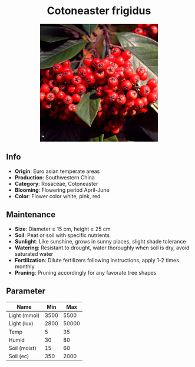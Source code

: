 <h1 align='center'>Cotoneaster frigidus</h1>
<p align="center">
    <img 
        align='center'
        width='320'
        src="../images/cotoneaster frigidus.png" 
        alt='Cotoneaster frigidus' />
</p>

## Info

 - **Origin**: Euro asian temperate areas
 - **Production**: Southwestern China
 - **Category**: Rosaceae, Cotoneaster
 - **Blooming**: Flowering period April-June
 - **Color**: Flower color white, pink, red

## Maintenance

 - **Size**: Diameter ≥ 15 cm, height ≥ 25 cm
 - **Soil**: Peat or soil with specific nutrients
 - **Sunlight**: Like sunshine, grows in sunny places, slight shade tolerance
 - **Watering**: Resistant to drought, water thoroughly when soil is dry, avoid saturated water
 - **Fertilization**: Dilute fertilizers following instructions, apply 1-2 times monthly
 - **Pruning**: Pruning accordingly for any favorate tree shapes

## Parameter

| Name         | Min  | Max   |
|--------------|------|-------|
| Light (mmol) | 3500 | 5500  |
| Light (lux)  | 2800 | 50000 |
| Temp         | 5    | 35    |
| Humid        | 30   | 80    |
| Soil (moist) | 15   | 60    |
| Soil (ec)    | 350  | 2000  |